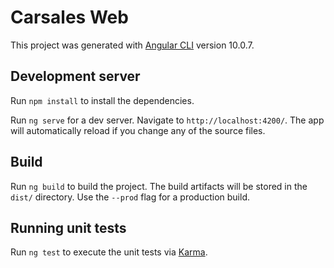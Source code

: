 # Carsales Web
This project was generated with [Angular CLI](https://github.com/angular/angular-cli) version 10.0.7.

## Development server

Run `npm install` to install the dependencies.

Run `ng serve` for a dev server. Navigate to `http://localhost:4200/`. The app will automatically reload if you change any of the source files.

## Build

Run `ng build` to build the project. The build artifacts will be stored in the `dist/` directory. Use the `--prod` flag for a production build.

## Running unit tests

Run `ng test` to execute the unit tests via [Karma](https://karma-runner.github.io).


